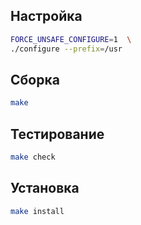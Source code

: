 <package-info :package="package" showsbu2></package-info>

<script>
		new Vue({
		el: '#main',
		data: { package: {} },
		mounted: function () {
				this.getPackage('tar');
		},
		methods: {
			getPackage: function(name) {
					getPackage(name)
					.then(response => this.package = response);
			},
		}
  })
</script>

## Настройка


```bash
FORCE_UNSAFE_CONFIGURE=1  \
./configure --prefix=/usr
```

## Сборка


```bash
make
```
## Тестирование

```bash
make check
```

## Установка

```bash
make install
```

